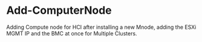 # Add-ComputerNode
Adding Compute node for HCI after installing a new Mnode, adding the ESXi MGMT IP and the BMC at once for Multiple Clusters.
